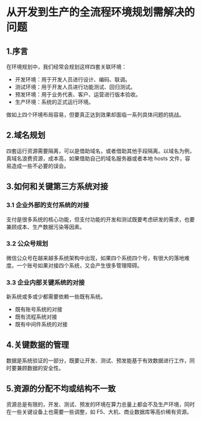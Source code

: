 # 从开发到生产的全流程环境规划需解决的问题

## 1.序言

在环境规划中，我们经常会规划这样四套关联环境：

* 开发环境：用于开发人员进行设计、编码、联调。
* 测试环境：用于开发人员进行功能测试、回归测试。
* 预发环境：用于业务代表、客户、运营进行版本验收。
* 生产环境：系统的正式运行环境。

做如上四个环境布局容易，但要真正达到效果却面临一系列具体问题的挑战。

## 2.域名规划

四套运行资源需要隔离，可以是借助域名，或者借助其他手段隔离。以域名为例，真域名浪费资源，成本高，如果借助自己的域名服务器或者本地 hosts 文件，容易造成一些不必要的误会。

## 3.如何和关键第三方系统对接

### 3.1 企业外部的支付系统的对接

支付是很多系统的核心功能，但支付功能的开发和测试既要考虑研发的需求，也要兼顾成本、生产数据污染等因素。

### 3.2 公众号规划

微信公众号在越来越多系统架构中出现，如果四个系统四个号，有很大的落地难度。一个账号如果对接四个系统，又会产生很多管理障碍。

### 3.3 企业内部关键系统的对接

新系统或多或少都需要依赖一些既有系统。

* 既有账号系统的对接
* 既有流程系统对接
* 既有中间件系统的对接

## 4.关键数据的管理

数据是系统验证的一部分，既要让开发、测试、预发能基于有效数据进行工作，同时要兼顾数据的安全性。

## 5.资源的分配不均或结构不一致

资源总是有限的，开发、测试、预发的环境在算力总量上都会不及生产环境，同时在一些关键设备上也需要一些调整，如 F5、大机、商业数据库等高价稀有资源。